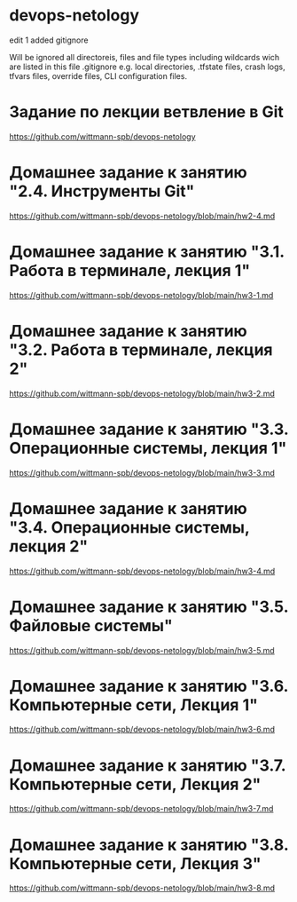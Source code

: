 # devops-netology
edit 1
added gitignore

Will be ignored all directoreis, files and file types including wildcards wich are listed
in this file .gitignore e.g. local directories, .tfstate files, crash logs, tfvars files, override
files, CLI configuration files.

# Задание по лекции ветвление в Git
https://github.com/wittmann-spb/devops-netology


# Домашнее задание к занятию "2.4. Инструменты Git"

https://github.com/wittmann-spb/devops-netology/blob/main/hw2-4.md

# Домашнее задание к занятию "3.1. Работа в терминале, лекция 1"

https://github.com/wittmann-spb/devops-netology/blob/main/hw3-1.md

# Домашнее задание к занятию "3.2. Работа в терминале, лекция 2"

https://github.com/wittmann-spb/devops-netology/blob/main/hw3-2.md

# Домашнее задание к занятию "3.3. Операционные системы, лекция 1"

https://github.com/wittmann-spb/devops-netology/blob/main/hw3-3.md

# Домашнее задание к занятию "3.4. Операционные системы, лекция 2"

https://github.com/wittmann-spb/devops-netology/blob/main/hw3-4.md

# Домашнее задание к занятию "3.5. Файловые системы"

https://github.com/wittmann-spb/devops-netology/blob/main/hw3-5.md

# Домашнее задание к занятию "3.6. Компьютерные сети, Лекция 1"

https://github.com/wittmann-spb/devops-netology/blob/main/hw3-6.md

# Домашнее задание к занятию "3.7. Компьютерные сети, Лекция 2"

https://github.com/wittmann-spb/devops-netology/blob/main/hw3-7.md

# Домашнее задание к занятию "3.8. Компьютерные сети, Лекция 3"

https://github.com/wittmann-spb/devops-netology/blob/main/hw3-8.md

